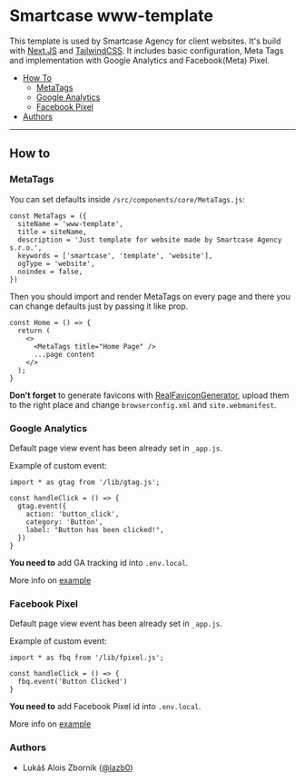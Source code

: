 Smartcase www-template
======================
This template is used by Smartcase Agency for client websites. It's build with [Next.JS](https://github.com/vercel/next.js) and [TailwindCSS](https://github.com/tailwindlabs/tailwindcss). It includes basic configuration, Meta Tags and implementation with Google Analytics and Facebook(Meta) Pixel.

* [How To](#how-to)
  * [MetaTags](#metatags)
  * [Google Analytics](#google-analytics)
  * [Facebook Pixel](#facebook-pixel)
* [Authors](#authors) 
----------------------

## How to
### MetaTags
You can set defaults inside ``/src/components/core/MetaTags.js``:
```
const MetaTags = ({
  siteName = 'www-template',
  title = siteName,
  description = 'Just template for website made by Smartcase Agency s.r.o.',
  keywords = ['smartcase', 'template', 'website'],
  ogType = 'website',
  noindex = false,
})
```

Then you should import and render MetaTags on every page and there you can change defaults just by passing it like prop.
```
const Home = () => {
  return (
    <>
      <MetaTags title="Home Page" />
      ...page content
    </>
  );
}
```
**Don't forget** to generate favicons with [RealFaviconGenerator](https://realfavicongenerator.net/), upload them to the right place and change
``browserconfig.xml`` and ``site.webmanifest``.

### Google Analytics
Default page view event has been already set in ``_app.js``.

Example of custom event:
```
import * as gtag from '/lib/gtag.js';

const handleClick = () => {
  gtag.event({
    action: 'button_click',
    category: 'Button',
    label: "Button has been clicked!",
  })
}
```

**You need to** add GA tracking id into ``.env.local``.

More info on [example](https://github.com/vercel/next.js/tree/canary/examples/with-google-analytics)

### Facebook Pixel
Default page view event has been already set in ``_app.js``.

Example of custom event:
```
import * as fbq from '/lib/fpixel.js';

const handleClick = () => {
  fbq.event('Button Clicked')
}
```

**You need to** add Facebook Pixel id into ``.env.local``.

More info on [example](https://github.com/vercel/next.js/tree/canary/examples/with-facebook-pixel)

### Authors
* Lukáš Alois Zborník ([@lazb0](https://github.com/lazb0))
